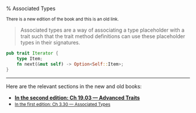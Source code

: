 % Associated Types

<small>There is a new edition of the book and this is an old link.</small>

> Associated types are a way of associating a type placeholder with a trait such that the trait method definitions can use these placeholder types in their signatures.

```rust
pub trait Iterator {
    type Item;
    fn next(&mut self) -> Option<Self::Item>;
}
```

---

Here are the relevant sections in the new and old books:

* **[In the second edition: Ch 19.03 — Advanced Traits][2]**
* <small>[In the first edition: Ch 3.30 — Associated Types][1]</small>


[1]: first-edition/associated-types.html
[2]: second-edition/ch19-03-advanced-traits.html#associated-types
